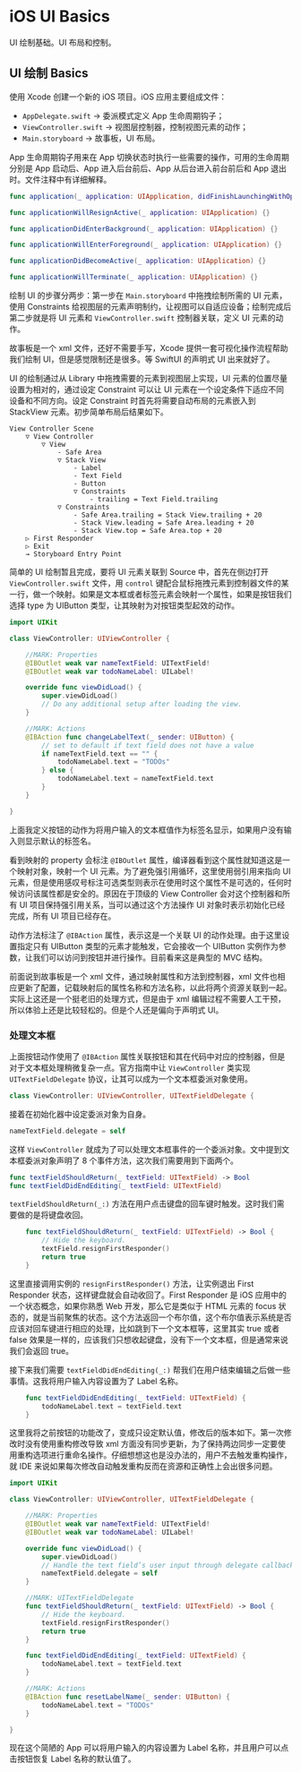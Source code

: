 # iOS UI Basics

UI 绘制基础。UI 布局和控制。

## UI 绘制 Basics

使用 Xcode 创建一个新的 iOS 项目。iOS 应用主要组成文件：

- `AppDelegate.swift` -> 委派模式定义 App 生命周期钩子；
- `ViewController.swift` -> 视图层控制器，控制视图元素的动作；
- `Main.storyboard` -> 故事板，UI 布局。

App 生命周期钩子用来在 App 切换状态时执行一些需要的操作，可用的生命周期分别是 App 启动后、App 进入后台前后、App 从后台进入前台前后和 App 退出时。文件注释中有详细解释。

```swift
func application(_ application: UIApplication, didFinishLaunchingWithOptions launchOptions: [UIApplication.LaunchOptionsKey: Any]?) -> Bool {}

func applicationWillResignActive(_ application: UIApplication) {}

func applicationDidEnterBackground(_ application: UIApplication) {}

func applicationWillEnterForeground(_ application: UIApplication) {}

func applicationDidBecomeActive(_ application: UIApplication) {}

func applicationWillTerminate(_ application: UIApplication) {}
```

绘制 UI 的步骤分两步：第一步在 `Main.storyboard` 中拖拽绘制所需的 UI 元素，使用 Constraints 给视图层的元素声明制约，让视图可以自适应设备；绘制完成后第二步就是将 UI 元素和 `ViewController.swift` 控制器关联，定义 UI 元素的动作。

故事板是一个 xml 文件，还好不需要手写，Xcode 提供一套可视化操作流程帮助我们绘制 UI，但是感觉限制还是很多。等 SwiftUI 的声明式 UI 出来就好了。

UI 的绘制通过从 Library 中拖拽需要的元素到视图层上实现，UI 元素的位置尽量设置为相对的，通过设定 Constraint 可以让 UI 元素在一个设定条件下适应不同设备和不同方向。设定 Constraint 时首先将需要自动布局的元素嵌入到 StackView 元素。初步简单布局后结果如下。

```text
View Controller Scene
    ▽ View Controller
        ▽ View
            - Safe Area
            ▽ Stack View
                - Label
                - Text Field
                - Button
                ▽ Constraints
                    - trailing = Text Field.trailing
            ▽ Constraints
                - Safe Area.trailing = Stack View.trailing + 20
                - Stack View.leading = Safe Area.leading + 20
                - Stack View.top = Safe Area.top + 20
    ▷ First Responder
    ▷ Exit
    → Storyboard Entry Point
```

简单的 UI 绘制暂且完成，要将 UI 元素关联到 Source 中，首先在侧边打开 `ViewController.swift` 文件，用 `control` 键配合鼠标拖拽元素到控制器文件的某一行，做一个映射。如果是文本框或者标签元素会映射一个属性，如果是按钮我们选择 type 为 UIButton 类型，让其映射为对按钮类型起效的动作。

```swift
import UIKit

class ViewController: UIViewController {

    //MARK: Properties
    @IBOutlet weak var nameTextField: UITextField!
    @IBOutlet weak var todoNameLabel: UILabel!

    override func viewDidLoad() {
        super.viewDidLoad()
        // Do any additional setup after loading the view.
    }

    //MARK: Actions
    @IBAction func changeLabelText(_ sender: UIButton) {
        // set to default if text field does not have a value
        if nameTextField.text == "" {
            todoNameLabel.text = "TODOs"
        } else {
            todoNameLabel.text = nameTextField.text
        }
    }

}
```

上面我定义按钮的动作为将用户输入的文本框值作为标签名显示，如果用户没有输入则显示默认的标签名。

看到映射的 property 会标注 `@IBOutlet` 属性，编译器看到这个属性就知道这是一个映射对象，映射一个 UI 元素。为了避免强引用循环，这里使用弱引用来指向 UI 元素，但是使用感叹号标注可选类型则表示在使用时这个属性不是可选的，任何时候访问该属性都是安全的。原因在于顶级的 View Controller 会对这个控制器和所有 UI 项目保持强引用关系，当可以通过这个方法操作 UI 对象时表示初始化已经完成，所有 UI 项目已经存在。

动作方法标注了 `@IBAction` 属性，表示这是一个关联 UI 的动作处理。由于这里设置指定只有 UIButton 类型的元素才能触发，它会接收一个 UIButton 实例作为参数，让我们可以访问到按钮并进行操作。目前看来这是典型的 MVC 结构。

前面说到故事板是一个 xml 文件，通过映射属性和方法到控制器，xml 文件也相应更新了配置，记载映射后的属性名称和方法名称，以此将两个资源关联到一起。实际上这还是一个挺老旧的处理方式，但是由于 xml 编辑过程不需要人工干预，所以体验上还是比较轻松的。但是个人还是偏向于声明式 UI。

### 处理文本框

上面按钮动作使用了 `@IBAction` 属性关联按钮和其在代码中对应的控制器，但是对于文本框处理稍微复杂一点。官方指南中让 `ViewController` 类实现 `UITextFieldDelegate` 协议，让其可以成为一个文本框委派对象使用。

```swift
class ViewController: UIViewController, UITextFieldDelegate {
```

接着在初始化器中设定委派对象为自身。

```swift
nameTextField.delegate = self
```

这样 `ViewController` 就成为了可以处理文本框事件的一个委派对象。文中提到文本框委派对象声明了 8 个事件方法，这次我们需要用到下面两个。

```swift
func textFieldShouldReturn(_ textField: UITextField) -> Bool
func textFieldDidEndEditing(_ textField: UITextField)
```

`textFieldShouldReturn(_:)` 方法在用户点击键盘的回车键时触发。这时我们需要做的是将键盘收回。

```swift
    func textFieldShouldReturn(_ textField: UITextField) -> Bool {
        // Hide the keyboard.
        textField.resignFirstResponder()
        return true
    }
```

这里直接调用实例的 `resignFirstResponder()` 方法，让实例退出 First Responder 状态，这样键盘就会自动收回了。First Responder 是 iOS 应用中的一个状态概念，如果你熟悉 Web 开发，那么它是类似于 HTML 元素的 focus 状态的，就是当前聚焦的状态。这个方法返回一个布尔值，这个布尔值表示系统是否应该对回车键进行相应的处理，比如跳到下一个文本框等，这里其实 true 或者 false 效果是一样的，应该我们只想收起键盘，没有下一个文本框，但是通常来说我们会返回 true。

接下来我们需要 `textFieldDidEndEditing(_:)` 帮我们在用户结束编辑之后做一些事情。这我将用户输入内容设置为了 Label 名称。

```swift
    func textFieldDidEndEditing(_ textField: UITextField) {
        todoNameLabel.text = textField.text
    }
```

这里我将之前按钮的功能改了，变成只设定默认值，修改后的版本如下。第一次修改时没有使用重构修改导致 xml 方面没有同步更新，为了保持两边同步一定要使用重构选项进行重命名操作。仔细想想这也是没办法的，用户不去触发重构操作，就 IDE 来说如果每次修改自动触发重构反而在资源和正确性上会出很多问题。

```swift
import UIKit

class ViewController: UIViewController, UITextFieldDelegate {

    //MARK: Properties
    @IBOutlet weak var nameTextField: UITextField!
    @IBOutlet weak var todoNameLabel: UILabel!

    override func viewDidLoad() {
        super.viewDidLoad()
        // Handle the text field’s user input through delegate callbacks.
        nameTextField.delegate = self
    }

    //MARK: UITextFieldDelegate
    func textFieldShouldReturn(_ textField: UITextField) -> Bool {
        // Hide the keyboard.
        textField.resignFirstResponder()
        return true
    }

    func textFieldDidEndEditing(_ textField: UITextField) {
        todoNameLabel.text = textField.text
    }

    //MARK: Actions
    @IBAction func resetLabelName(_ sender: UIButton) {
        todoNameLabel.text = "TODOs"
    }

}
```

现在这个简陋的 App 可以将用户输入的内容设置为 Label 名称，并且用户可以点击按钮恢复 Label 名称的默认值了。
